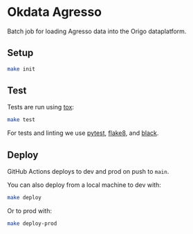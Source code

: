 # Okdata Agresso

Batch job for loading Agresso data into the Origo dataplatform.

## Setup

```sh
make init
```

## Test

Tests are run using [tox](https://pypi.org/project/tox/):

```sh
make test
```

For tests and linting we use [pytest](https://pypi.org/project/pytest/),
[flake8](https://pypi.org/project/flake8/), and
[black](https://pypi.org/project/black/).

## Deploy

GitHub Actions deploys to dev and prod on push to `main`.

You can also deploy from a local machine to dev with:

```sh
make deploy
```

Or to prod with:

```sh
make deploy-prod
```
